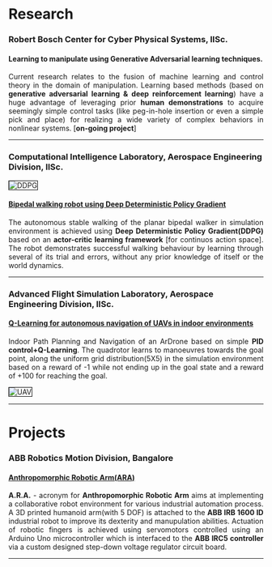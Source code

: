 
<!-- <h1 class="rsection">Publications</h1>

<ul class="pubs">
    <li>Blake Wulfe, Mykel J. Kochenderfer, S. Chintakindi, S. C. Choi, R. Hartong-Redden, and A. Kodali. “Real-time Prediction of Intermediate-horizon Automotive Collision Risk” in International Conference on Autonomous Agents and Multiagent Systems (AAMAS), 2018.</li>

    <li>Rachael E. Tompa, Blake Wulfe, Mykel J. Kochenderfer, and Michael P. Owen. "Horizontal Maneuver Coordination for Aircraft Collision-Avoidance Systems" in Journal of Aerospace Information Systems, 2018.</li>

    <li>Rachael E. Tompa, Blake Wulfe, Michael P. Owen, and Mykel J. Kochenderfer. "Collision avoidance for unmanned aircraft using coordination tables" in Digital Avionics Systems Conference (DASC), 2016.</li>
</ul> -->

<h1 class="rsection"><b>Research</b></h1>

<h3><b>Robert Bosch Center for Cyber Physical Systems, IISc.</b></h3>
<!-- <br> -->
<div class="container-fluid">
  <div class="row">
    <div class="col-md-12">
        <h4 class="rtitle"><b>Learning to manipulate using Generative Adversarial learning techniques.</b></h4>
        <p style="text-align:justify">
        Current research relates to the fusion of machine learning and control theory in the domain of manipulation. Learning based methods (based on <strong>generative adversarial learning & deep reinforcement learning</strong>) have a huge advantage of leveraging prior <b>human demonstrations</b> to acquire seemingly simple control tasks (like peg-in-hole insertion or even a simple pick and place) for realizing a wide variety of complex behaviors in nonlinear systems. [<b>on-going project</b>] <!-- In collaboration with Yaskawa India Private Limited. -->
        </p>
        <!-- <a href="{{ site.github.url }}/assets/IS_Final_Paper.pdf" class="md-link btn-default btn rbtn">paper</a>
        <a href="https://github.com/wulfebw/Independent_Study" class="md-link btn-default btn rbtn">code</a> -->
    </div>
  </div>
</div>

---

<h3><b>Computational Intelligence Laboratory, Aerospace Engineering Division, IISc.</b></h3>
<!-- <br> -->
<div class="container-fluid">
  <div class="row">
    <div class="col-md-6">
        <img src="https://nav74neet.github.io/media/biped_trained.gif" alt="DDPG" style="border:1px solid black;">
        <!-- <img class="rimg" src="{{ site.github.url }}/media/biped_trained.gif" /> -->
    </div>
    <div class="col-md-6">
        <h4 class="rtitle"><b><a href="{{ site.github.url }}/biped.html" class="main-link">Bipedal walking robot using Deep Deterministic Policy Gradient</a></b></h4>
        <p style="text-align:justify">
        The autonomous stable walking of the planar bipedal walker in simulation environment is achieved using <strong>Deep Deterministic Policy Gradient(DDPG)</strong> based on an <strong>actor-critic learning framework</strong> [for continuos action space]. The robot demonstrates successful walking behaviour by learning through several of its trial and errors, without any prior knowledge of itself or the world dynamics.
        </p>
        <!-- <a href="https://github.com/nav74neet/ddpg_biped" class="md-link btn-default btn rbtn">code</a>
        <a href="https://arxiv.org/abs/1807.05924" class="md-link btn-default btn rbtn">paper</a>
        <a href="https://www.youtube.com/watch?v=Q4N78P7cink" class="md-link btn-default btn rbtn">video</a> -->
    </div>
  </div>
</div>

---

<h3><b>Advanced Flight Simulation Laboratory, Aerospace Engineering Division, IISc.</b></h3>
<!-- <br> -->
<div class="container-fluid">
  <div class="row">
    <div class="col-md-6">
        <h4 class="rtitle"><b><a href="{{ site.github.url }}/uav.html" class="main-link">Q-Learning for autonomous navigation of UAVs in indoor environments</a></b></h4>
        <p style="text-align:justify">
        Indoor Path Planning and Navigation of an ArDrone based on simple <strong>PID control+Q-Learning</strong>. The quadrotor learns to manoeuvres towards the goal point, along the uniform grid distribution(5X5) in the simulation environment based on a reward of -1 while not ending up in the goal state and a reward of +100 for reaching the goal.
        </p>
        <!-- <a href="https://github.com/nav74neet/rl_ardrone" class="md-link btn-default btn rbtn">code</a>
        <a href="https://arxiv.org/abs/1801.05086" class="md-link btn-default btn rbtn">paper</a>
        <a href="https://www.youtube.com/watch?v=SDqPfhUeoCo&feature=youtu.be" class="md-link btn-default btn rbtn">video</a> -->
   </div>
   <div class="col-md-6">
        <img src="https://nav74neet.github.io/media/drone_qlearning.gif" alt="UAV" style="border:1px solid black;">
        <!-- <img class="rimg" src="{{ site.github.url }}/media/drone_qlearning.gif" /> -->
    </div>
  </div>
</div>

---

<h1 class="rsection"><b>Projects</b></h1>

<h3><b>ABB Robotics Motion Division, Bangalore</b></h3>

<div class="container-fluid">
  <div class="row">
    <div class="col-md-12">
        <h4 class="rtitle"><b><a href="{{ site.github.url }}/ara.html" class="main-link">Anthropomorphic Robotic Arm(ARA)</a></b></h4>
        <p style="text-align:justify">
        <strong>A.R.A.</strong> - acronym for <strong>Anthropomorphic Robotic Arm</strong> aims at implementing a collaborative robot environment for various  industrial automation process. A 3D printed humanoid arm(with 5 DOF) is attached to the <strong>ABB IRB 1600 ID</strong> industrial robot to improve its dexterity and manupulation abilities. Actuation of robotic fingers is achieved using servomotors controlled using an Arduino Uno microcontroller which is interfaced to the <strong>ABB IRC5 controller</strong> via a custom designed step-down voltage regulator circuit board. 
        </p>
        <!-- <a href="https://bit.ly/2r5CcPp" class="md-link btn-default btn rbtn">details</a>
        <a href="https://youtu.be/xqaQjo5hS6o" class="md-link btn-default btn rbtn">video</a> -->
    </div>
  </div>
</div>

---

<!-- <div class="container-fluid">
  <div class="row">
    <div class="col-md-6">
        <img class="rimg" src="{{ site.github.url }}/media/joint_actions_reduced.jpg" />
    </div>
    <div class="col-md-6">
        <h3 class="rtitle">Multi-agent Action Coordination</h3>
        <p>
        How can UAVs with different collision avoidance strategies coordinate maneuvers so as to minimize collisions? This research presents an approach that enforces reasonable requirements on the behavior of UAVs, and as a result dramatically improves safety in dangerous encounters. The method is essentially to ensure that UAV maneuvers align with the directions of those advised by an optimal joint solution.
        </p>
        <a href="http://ieeexplore.ieee.org/document/7777958/" class="md-link btn-default btn rbtn">paper 1</a>
        <a href="https://github.com/sisl/HorizontalCoordUAVs" class="md-link btn-default btn rbtn">code 1</a>  
        <a href="https://arc.aiaa.org/doi/abs/10.2514/1.I010576" class="md-link btn-default btn rbtn">paper 2</a>
        <a href="https://github.com/sisl/HCoordTablesUAVs" class="md-link btn-default btn rbtn">code 2</a>
    </div>
  </div>
</div>

---

<div class="container-fluid">
  <div class="row">
    <div class="col-md-6">
        <img class="rimg" src="{{ site.github.url }}/media/hsRQN.jpg" />
    </div>
    <div class="col-md-6">
        <h3 class="rtitle">Playing Atari with Hierarchical Reinforcement Learning </h3>
        <p>
        How can artificial agents autonomously learn increasingly complex behavior? The <a href="http://people.idsia.ch/~juergen/subgoals.html" class="md-link">traditional</a> <a href="https://people.cs.umass.edu/~mahadeva/papers/hrl.pdf" class="md-link">approach</a> to solving this problem is to identify subgoals, and then to learn options (i.e., skills) useful for achieving those subgoals. In this research, we instead take a bottom-up approach to HRL, wherein the sequential, primitive actions of an agent are modeled as the result of latent variables, which may themselves be used as options (similar in concept to the approach taken <a href="http://www.ausy.tu-darmstadt.de/uploads/Site/EditPublication/Daniel2016JMLR.pdf" class="md-link">here</a>). This research makes an initial step in this direction, using hierarchical recurrent neural networks within a <a href="https://arxiv.org/abs/1507.06527" class="md-link">Recurrent Q-Network</a>.
        </p>
        <a href="{{ site.github.url }}/assets/CS239_Final_Paper.pdf" class="md-link btn-default btn rbtn">paper 1</a>
        <a href="https://github.com/wulfebw/hierarchical_rl" class="md-link btn-default btn rbtn">code 1</a>
        <a href="{{ site.github.url }}/assets/CS221_Final_Paper.pdf" class="md-link btn-default btn rbtn">paper 2</a>
        <a href="https://github.com/wulfebw/playing_atari" class="md-link btn-default btn rbtn">code 2</a>
    </div>
  </div>
</div>

---

<div class="container-fluid">
  <div class="row">
    <div class="col-md-6">
        <img class="rimg" src="{{ site.github.url }}/media/tsne_reduced.jpg" />
    </div>
    <div class="col-md-6">
        <h3 class="rtitle">Geo-localization of Street View Images</h3>
        <p>
        Given a random, street-level image of a city from around the world, could you identify where the picture was taken? In this project, we collected a dataset of 100,000 images from ten cities, and trained a convolutional neural network to predict the city from the image. We found that the network successfully identifies the city with ~75% accuracy. Research tackling this project at a much larger scale was published concurrently (<a href="https://arxiv.org/abs/1602.05314" class="md-link">PlaNet</a>).
        </p>
        <a href="{{ site.github.url }}/assets/CS231n_Final_Paper.pdf" class="md-link btn-default btn rbtn">paper</a>
        <a href="https://github.com/wulfebw/LittlePlaNet-Models" class="md-link btn-default btn rbtn">code</a>
    </div>
  </div>
</div>

---

<div class="container-fluid">
  <div class="row">
    <div class="col-md-12">
        <h3 class="rtitle">Language Modeling with Recurrent Generative Adversarial Networks</h3>
        <p>
        <a href="https://arxiv.org/abs/1406.2661" class="md-link">GANs</a> have had a lot of success in generating images; can they be applied with similar effect to natural language? Since natural language is discrete, we formulate this task as a reinforcement learning problem, and use REINFORCE to train a recurrent generative network to maximize rewards produced by a discriminating network. We found this approach did not scale well to the vocab sizes used in realistic datasets (> 60,000 words), but believe improved training methods (e.g., <a href="https://arxiv.org/abs/1502.05477" class="md-link">TRPO</a>) and curriculum learning (e.g., <a href="https://arxiv.org/abs/1511.06732" class="md-link">MIXER</a>) might overcome these issues.
        </p>
        <a href="{{ site.github.url }}/assets/CS224d_Final_Paper.pdf" class="md-link btn-default btn rbtn">paper</a>
        <a href="https://github.com/wulfebw/adversarial_rl" class="md-link btn-default btn rbtn">code</a>  
    </div>
  </div>
</div>

---

<div class="container-fluid">
  <div class="row">
    <div class="col-md-12">
        <h3 class="rtitle">Predicting Social Interaction Outcomes</h3>
        <p>
        In this project, I analyzed a set of ~2,000 pairwise social encounters. Using the audio, visual, and network features from those interactions, I was able to predict their outcomes with about 85% accuracy. While I am more focused on reinforcement learning now, I still think this topic is interesting, and in particular believe that enabling computers to intelligently interact with people (e.g., in healthcare or educational settings) would be widely beneficial.
        </p>
        <a href="{{ site.github.url }}/assets/IS_Final_Paper.pdf" class="md-link btn-default btn rbtn">paper</a>
        <a href="https://github.com/wulfebw/Independent_Study" class="md-link btn-default btn rbtn">code</a>
    </div>
  </div>
</div>

---
<div class="container-fluid">
  <div class="row">
    <div class="col-md-12">
        <h3 class="rtitle">3D Map Generation with Autonomous UAVs</h3>
        <p>
        Our goal in this project was to develop a method for collecting imagery of archaeological sites using autonomous UAVs, which could then be used to generate 3D mappings of those sites. We lived in a highland village in Peru for two months while we attempted to collect imagery using the UAVs. The cover image for this website is a photo I took of the archaeological site where we spent the summer.
        </p>
        <a href="https://www.cambridge.org/core/journals/advances-in-archaeological-practice/article/div-classtitlecapturing-complexitydiv/22A3C3132AA4F5C6ADAB72DEE1265582" class="md-link btn-default btn rbtn">paper</a>
    </div>
  </div>
</div> -->
